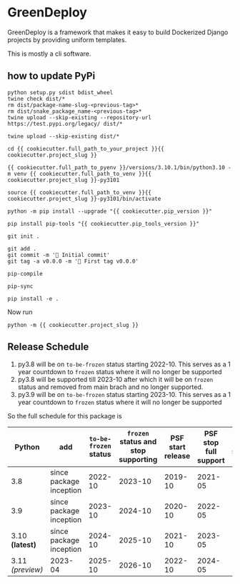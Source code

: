 # GreenDeploy

GreenDeploy is a framework that makes it easy to build Dockerized Django projects
by providing uniform templates.

This is mostly a cli software.

## how to update PyPi

```
python setup.py sdist bdist_wheel
twine check dist/*
rm dist/package-name-slug-<previous-tag>*
rm dist/snake_package_name-<previous-tag>*
twine upload --skip-existing --repository-url https://test.pypi.org/legacy/ dist/*

twine upload --skip-existing dist/*
```

```
cd {{ cookiecutter.full_path_to_your_project }}{{ cookiecutter.project_slug }}

{{ cookiecutter.full_path_to_pyenv }}/versions/3.10.1/bin/python3.10 -m venv {{ cookiecutter.full_path_to_venv }}{{ cookiecutter.project_slug }}-py3101

source {{ cookiecutter.full_path_to_venv }}{{ cookiecutter.project_slug }}-py3101/bin/activate

python -m pip install --upgrade "{{ cookiecutter.pip_version }}"

pip install pip-tools "{{ cookiecutter.pip_tools_version }}"

git init .

git add .
git commit -m '🎉 Initial commit'
git tag -a v0.0.0 -m '🔖 First tag v0.0.0'

pip-compile

pip-sync

pip install -e .
```

Now run

```
python -m {{ cookiecutter.project_slug }}
```

## Release Schedule

1. py3.8 will be on `to-be-frozen` status starting 2022-10. This serves as a 1 year countdown to `frozen` status where it will no longer be supported
2. py3.8 will be supported till 2023-10 after which it will be on `frozen` status and removed from main brach and no longer supported.
3. py3.9 will be on `to-be-frozen` status starting 2023-10. This serves as a 1 year countdown to `frozen` status where it will no longer be supported

So the full schedule for this package is

| Python | add | `to-be-frozen` status | `frozen` status and stop supporting | PSF start release | PSF stop full support | PSF stop security fix |
|---|---|---|---|---|---|---|
| 3.8 | since package inception | 2022-10 | 2023-10 | 2019-10 | 2021-05 | 2024-10 |
| 3.9 | since package inception | 2023-10 | 2024-10 | 2020-10 | 2022-05 | 2025-10 |
| 3.10 **(latest)** | since package inception | 2024-10 | 2025-10 | 2021-10 | 2023-05 | 2026-10 |
| 3.11 *(preview)* | 2023-04 |2025-10 | 2026-10 | 2022-10 | 2024-05 | 2027-10 |
